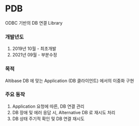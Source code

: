 # PDB
ODBC 기반의 DB 연결 Library

### 개발년도
1. 2019년 10월 - 최초개발
2. 2021년 09월 - 부분수정

### 목적

Altibase DB 에 맞는 Application (DB 클라이언트) 에서의 이중화 구현


### 주요 동작

1. Application 요청에 따른, DB 연결 관리
2. DB 장애 및 에러 응답 시, Alternative DB 로 재시도 처리
3. DB 상태 주기적 확인 및 DB 연결 재시도
